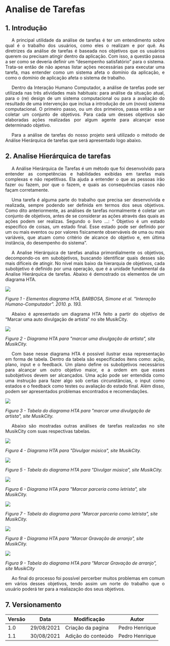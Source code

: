 # Analise de Tarefas

## 1. Introdução

<p style="text-indent: 20px; text-align: justify">
A principal utilidade da análise de tarefas é ter um entendimento sobre qual é o trabalho dos usuários, como eles o realizam e por quê. As diretrizes da análise de tarefas é baseada nos objetivos que os usuários querem ou precisam atingir dentro da aplicação. Com isso, a questão passa a ser como se deveria definir um “desempenho satisfatório” para o sistema. Trata-se então de não apenas listar ações necessárias para executar uma tarefa, mas entender como um sistema afeta o domínio da aplicação, e como o domínio de aplicação afeta o sistema de trabalho.
</p>

<p style="text-indent: 20px; text-align: justify">
Dentro da Interação Humano Computador, a análise de tarefas pode ser utilizada nas três atividades mais habituais: para análise da situação atual, para o (re) design de um sistema computacional ou para a avaliação do resultado de uma intervenção que inclua a introdução de um (novo) sistema computacional. O primeiro passo, ou um dos primeiros, passa então a ser coletar um conjunto de objetivos. Para cada um desses objetivos são elaboradas ações realizadas por algum agente para alcançar esse determinado objetivo. 
</p>

<p style="text-indent: 20px; text-align: justify">
Para a análise de tarefas do nosso projeto será utilizado o método de Análise Hierárquica de tarefas que será apresentado logo abaixo.
</p>

## 2. Analise Hierárquica de tarefas

<p style="text-indent: 20px; text-align: justify">
A Análise Hierárquica de Tarefas é um método que foi desenvolvido para entender as competências e habilidades exibidas em tarefas mais complexas e não repetitivas. Ela ajuda a entender o que as pessoas irão fazer ou fazem, por que o fazem, e quais as consequências casos não façam corretamente.
</p>

<p style="text-indent: 20px; text-align: justify">
Uma tarefa é alguma parte do trabalho que precisa ser desenvolvida e realizada, sempre podendo ser definida em termos dos seus objetivos. Como dito anteriormente, as análises de tarefas normalmente é coletar um conjunto de objetivos, antes de se considerar as ações através das quais as ações podem ser realizas. Segundo o livro ...: “ Objetivo é um estado específico de coisas, um estado final. Esse estado pode ser definido por um ou mais eventos ou por valores fisicamente observáveis de uma ou mais variáveis, que atuam como critério de alcance do objetivo e, em última instância, do desempenho do sistema”.
</p>

<p style="text-indent: 20px; text-align: justify">
A Analise Hierárquica de tarefas analisa primordialmente os objetivos, decompondo-os em subobjetivos, buscando identificar quais desses são mais difíceis de atingir. No nível mais baixo da hierarquia de objetivos, cada subobjetivo é definido por uma operação, que é a unidade fundamental da Analise Hierárquica de tarefas. Abaixo é demostrado os elementos de um diagrama HTA.
</p>

![](img/elementos.png)

*Figura 1 -  Elementos diagrama HTA, BARBOSA, Simone et al. "Interação Humano-Computador". 2010. p. 193.*

<p style="text-indent: 20px; text-align: justify">
Abaixo é apresentado um diagrama HTA feito a partir do objetivo de “Marcar uma auto divulgação de artista” no site MusikCity.
</p>

![](img/Diagrama1.png)

*Figura 2 -  Diagrama HTA para "marcar uma divulgação de artista", site MusikCity.*

<p style="text-indent: 20px; text-align: justify">
Com base nesse diagrama HTA é possível ilustrar essa representação em forma de tabela. Dentro da tabela são especificados itens como: ação, plano, input e o feedback. Um plano define os subobjetivos necessários para alcançar um outro objetivo maior, e a ordem em que esses subobjetivos devem ser alcançados. Uma ação pode ser entendida como uma instrução para fazer algo sob certas circunstâncias, o input como estados e o feedback como testes ou avaliação do estado final. Além disso, podem ser apresentados problemas encontrados e recomendações.
</p>  

![](img/Tabela1.png)

*Figura 3 -  Tabela do diagrama HTA para "marcar uma divulgação de artista", site MusikCity.*

<p style="text-indent: 20px; text-align: justify">
Abaixo são mostradas outras análises de tarefas realizadas no site MusikCity com suas respectivas tabelas.
</p>

![](img/Diagrama2.png)

*Figura 4 -  Diagrama HTA para "Divulgar música", site MusikCity.*

![](img/Tabela2.png)

*Figura 5 -  Tabela do diagrama HTA para "Divulgar música", site MusikCity.*

![](img/Diagrama3.png)

*Figura 6 -  Diagrama HTA para "Marcar parceria como letrista", site MusikCity.*

![](img/Tabela3.png)

*Figura 7 -  Tabela do diagrama para "Marcar parceria como letrista", site MusikCity.*

![](img/Diagrama4.png)

*Figura 8 -  Diagrama HTA para "Marcar Gravação de arranjo", site MusikCity.*

![](img/Tabela4.png)

*Figura 9 -  Tabela do diagrama HTA para "Marcar Gravação de arranjo", site MusikCity*


<p style="text-indent: 20px; text-align: justify">
Ao final do processo foi possível percerber muitos problemas em comum em vários desses objetivos, tendo assim um norte do trabalho que o usuário poderá ter para a realiazação
dos seus objetivos.
</p>  

## 7. Versionamento
Versão|Data      |Modificação        |Autor
------|----------|-------------------|---------------
1.0   |29/08/2021|Criação da pagina  | Pedro Henrique
1.1   |30/08/2021|Adição do conteúdo | Pedro Henrique